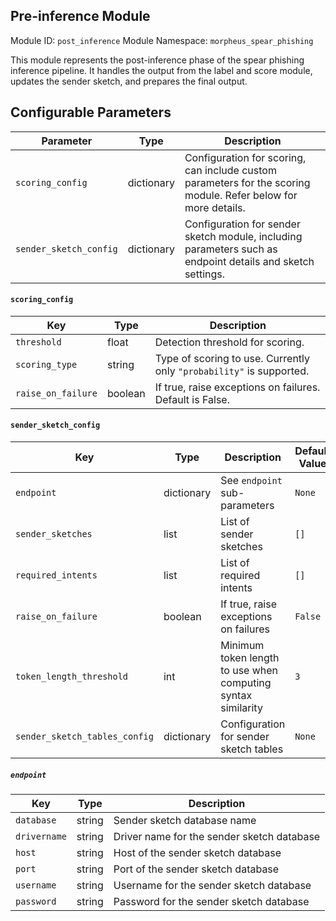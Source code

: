 <!--
SPDX-FileCopyrightText: Copyright (c) 2022-2024, NVIDIA CORPORATION & AFFILIATES. All rights reserved.
SPDX-License-Identifier: Apache-2.0

Licensed under the Apache License, Version 2.0 (the "License");
you may not use this file except in compliance with the License.
You may obtain a copy of the License at

http://www.apache.org/licenses/LICENSE-2.0

Unless required by applicable law or agreed to in writing, software
distributed under the License is distributed on an "AS IS" BASIS,
WITHOUT WARRANTIES OR CONDITIONS OF ANY KIND, either express or implied.
See the License for the specific language governing permissions and
limitations under the License.
-->

## Pre-inference Module

Module ID: `post_inference`
Module Namespace: `morpheus_spear_phishing`

This module represents the post-inference phase of the spear phishing inference pipeline. It handles the output from the
label and score module, updates the sender sketch, and prepares the final output.

## Configurable Parameters

| Parameter              | Type | Description                                                                                                  |
|------------------------|------|--------------------------------------------------------------------------------------------------------------|
| `scoring_config`       | dictionary | Configuration for scoring, can include custom parameters for the scoring module. Refer below for more details. |
| `sender_sketch_config` | dictionary | Configuration for sender sketch module, including parameters such as endpoint details and sketch settings.   |

#### `scoring_config`

| Key                | Type  | Description                                                        |
|--------------------|-------|--------------------------------------------------------------------|
| `threshold`        | float | Detection threshold for scoring.                                   |
| `scoring_type`     | string   | Type of scoring to use. Currently only `"probability"` is supported. |
| `raise_on_failure` | boolean  | If true, raise exceptions on failures. Default is False.           |

#### `sender_sketch_config`

| Key                           | Type | Description                                                  | Default Value |
|-------------------------------|------|--------------------------------------------------------------|---------------|
| `endpoint`                    | dictionary | See `endpoint` sub-parameters                                 | `None`        |
| `sender_sketches`             | list | List of sender sketches                                      | `[]`          |
| `required_intents`            | list | List of required intents                                     | `[]`          |
| `raise_on_failure`            | boolean | If true, raise exceptions on failures                        | `False`       |
| `token_length_threshold`      | int  | Minimum token length to use when computing syntax similarity | `3`           |
| `sender_sketch_tables_config` | dictionary | Configuration for sender sketch tables                       | `None`        |

##### `endpoint`

| Key          | Type | Description                                |
|--------------|------|--------------------------------------------|
| `database`   | string  | Sender sketch database name                |
| `drivername` | string  | Driver name for the sender sketch database |
| `host`       | string  | Host of the sender sketch database         |
| `port`       | string  | Port of the sender sketch database         |
| `username`   | string  | Username for the sender sketch database    |
| `password`   | string  | Password for the sender sketch database    |
